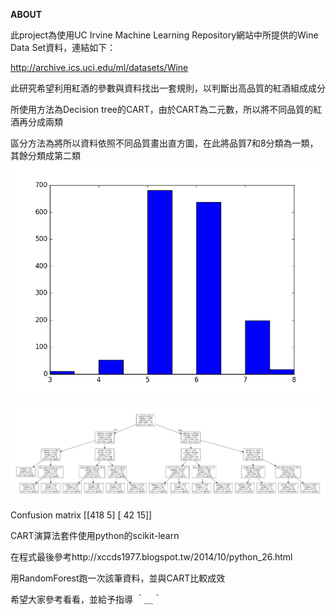 **ABOUT**

此project為使用UC Irvine Machine Learning Repository網站中所提供的Wine Data Set資料，連結如下：

http://archive.ics.uci.edu/ml/datasets/Wine


此研究希望利用紅酒的參數與資料找出一套規則，以判斷出高品質的紅酒組成成分

所使用方法為Decision tree的CART，由於CART為二元數，所以將不同品質的紅酒再分成兩類

區分方法為將所以資料依照不同品質畫出直方圖，在此將品質7和8分類為一類，其餘分類成第二類
![image](https://github.com/daniellllllll/redwine_rule/blob/master/quality_of_redwine.png)

![image](https://github.com/daniellllllll/redwine_rule/blob/master/wine-1.png)

Confusion matrix
[[418   5]
[ 42  15]]

CART演算法套件使用python的scikit-learn

在程式最後參考http://xccds1977.blogspot.tw/2014/10/python_26.html

用RandomForest跑一次該筆資料，並與CART比較成效
 
希望大家參考看看，並給予指導 ＾＿＾
